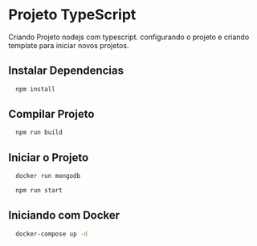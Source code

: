 # Projeto TypeScript

Criando Projeto nodejs com typescript. configurando o projeto e criando template para iniciar novos projetos.

## Instalar Dependencias

```sh
  npm install
```

## Compilar Projeto

```sh
  npm run build
```

## Iniciar o Projeto

```sh
  docker run mongodb

  npm run start
```

## Iniciando com Docker

```sh
  docker-compose up -d
```
